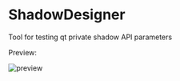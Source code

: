 # ShadowDesigner
Tool for testing qt private shadow API parameters

Preview:

![preview](https://img.picgo.net/2024/09/23/shadow_designer_previewaad079c639c9c051.png)
